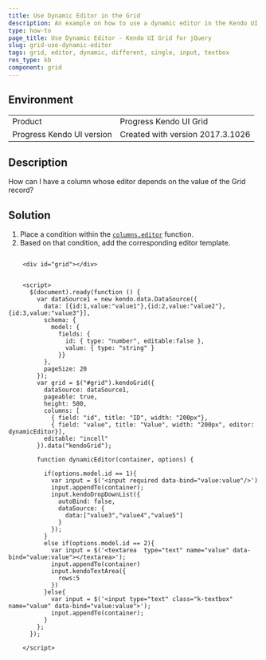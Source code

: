 ```yaml
---
title: Use Dynamic Editor in the Grid
description: An example on how to use a dynamic editor in the Kendo UI Grid.
type: how-to
page_title: Use Dynamic Editor - Kendo UI Grid for jQuery
slug: grid-use-dynamic-editor
tags: grid, editor, dynamic, different, single, input, textbox
res_type: kb
component: grid
---
```


## Environment

<table>
 <tr>
  <td>Product</td>
  <td>Progress Kendo UI Grid</td>
 </tr>
 <tr>
  <td>Progress Kendo UI version</td>
  <td>Created with version 2017.3.1026</td>
 </tr>
</table>

## Description

How can I have a column whose editor depends on the value of the Grid record?

## Solution

1. Place a condition within the [`columns.editor`](https://docs.telerik.com/kendo-ui/api/javascript/ui/grid/configuration/columns.editor) function.
1. Based on that condition, add the corresponding editor template.

```dojo

    <div id="grid"></div>


    <script>
      $(document).ready(function () {
        var dataSource1 = new kendo.data.DataSource({
          data: [{id:1,value:"value1"},{id:2,value:"value2"},{id:3,value:"value3"}],
          schema: {
            model: {
              fields: {
                id: { type: "number", editable:false },
                value: { type: "string" }
              }}
          },
          pageSize: 20
        });
        var grid = $("#grid").kendoGrid({
          dataSource: dataSource1,
          pageable: true,
          height: 500,
          columns: [
            { field: "id", title: "ID", width: "200px"},
            { field: "value", title: "Value", width: "200px", editor: dynamicEditor}],
          editable: "incell"
        }).data("kendoGrid");

        function dynamicEditor(container, options) {

          if(options.model.id == 1){
            var input = $('<input required data-bind="value:value"/>')
            input.appendTo(container);
            input.kendoDropDownList({
              autoBind: false,
              dataSource: {
                data:["value3","value4","value5"]
              }
            });
          }
          else if(options.model.id == 2){
            var input = $('<textarea  type="text" name="value" data-bind="value:value"></textarea>');
            input.appendTo(container)
            input.kendoTextArea({
              rows:5
            })
          }else{
            var input = $('<input type="text" class="k-textbox" name="value" data-bind="value:value">');
            input.appendTo(container);
          }
        };
      });

    </script>
```
